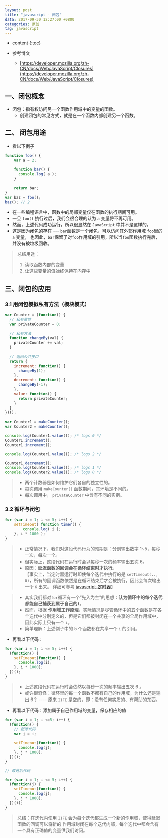 ```yaml
---
layout: post
title: "javascript - 闭包"
data: 2017-09-30 12:27:00 +0800
categories: 原创
tag: javascript
---
```

* content
{:toc}

* 参考博文
    + [https://developer.mozilla.org/zh-CN/docs/Web/JavaScript/Closures](https://developer.mozilla.org/zh-CN/docs/Web/JavaScript/Closures)

<!-- more -->

## 一、闭包概念


* 闭包：指有权访问另一个函数作用域中的变量的函数。
    * 创建闭包的常见方式，就是在一个函数内部创建另一个函数。

## 二、 闭包用途

* 看以下例子

```js
function foo() {
    var a = 2;
    
    function bar() {
      console.log( a );
    }
    
    return bar;
}
var baz = foo();
baz(); // 2
```

* 在一些编程语言中，函数中的局部变量仅在函数的执行期间可用。
* 一旦 `foo()` 执行过后，我们会很合理的认为 `a` 变量将不再可用。
* 然而，上述代码成功运行，所以很显然在 `JavaScript` 中并不是这样的。
* 这是因为闭包的存在 --- `bar`函数是一个闭包，可以访问其外部作用域 `foo`里的 `a` 变量，
  也因此，`bar`保留了对`foo`作用域的引用，所以当`foo`函数执行完后，并没有被垃圾回收。

> 总结用途：
> 1. 读取函数内部的变量
> 2. 让这些变量的值始终保持在内存中

## 三、闭包的应用

### 3.1 用闭包模拟私有方法（模块模式）

```js
var Counter = (function() {
  // 私有属性
  var privateCounter = 0;
  
  // 私有方法
  function changeBy(val) {
    privateCounter += val;
  }
  
  // 返回公共接口
  return {
    increment: function() {
      changeBy(1);
    },
    decrement: function() {
      changeBy(-1);
    },
    value: function() {
      return privateCounter;
    }
  }   
})();

var Counter1 = makeCounter();
var Counter2 = makeCounter();

console.log(Counter1.value()); /* logs 0 */
Counter1.increment();
Counter1.increment();

console.log(Counter1.value()); /* logs 2 */

Counter1.decrement();
console.log(Counter1.value()); /* logs 1 */
console.log(Counter2.value()); /* logs 0 */
```

> * 两个计数器是如何维护它们各自的独立性的。
> * 每次调用 `makeCounter()` 函数期间，其环境是不同的。
> * 每次调用中， `privateCounter` 中含有不同的实例。

### 3.2 循环与闭包

```js
for (var i = 1; i <= 5; i++) {
    setTimeout( function timer() {
        console.log( i );
    }, i * 1000 );
}
```

> * 正常情况下，我们对这段代码行为的预期是：分别输出数字 1~5，每秒一次，每次一个。
> * 但实际上，这段代码在运行时会以每秒一次的频率输出五次 6。
> * 原因：**延迟函数的回调会在循环结束时才执行**。  
  【事实上，当定时器运行时即使每个迭代中执行的是 `setTimeout(.., 0)`，所有的回调函数依然是在循环结束后才会被执行，因此会每次输出一个 `6` 出来。
    详细可参考 [javascript-定时器](http://www.jmazm.com/2017/10/06/js-time/)】

> * 其实我们都对`for`循环有一个“先入为主”的思想：**认为循环中的每个迭代都能自己捕获到属于自己的`i`**。
> * 然而，根据 **作用域工作原理**，实际情况是尽管循环中的五个函数是在各个迭代中分别定义的，但是它们都被封闭在一个共享的全局作用域中，因此实际上只有一个 `i`。
> * 简单理解：上述例子中的 5 个函数都在共享一个 `i` 的引用。

* 再看以下代码：

```js
for (var i = 1; i <= 5; i++) {
  (function() {
    setTimeout(function() {
      console.log(i);
    }, i * 1000);
  })();
}
```

> * 上述这段代码在运行时会依然以每秒一次的频率输出五次 6 。
> * 或许很奇怪：循环里的每一个函数不都有自己的作用域，为什么还是输出 6？ ---- 原来 `IIFE` 是空的，即：没有任何实质的、有帮助的东西。

* 再看以下代码：添加属于自己作用域的变量，保存相应的值

```js
for (var i = 1; i <=5; i++) {
  (function() {
    // 新添代码
    var j = i;
    
    setTimeout(function() {
      console.log(j);
    }, j * 1000);
  })();
}

// 改进后代码

for (var i = 1; i <= 5; i++) {
  (function(j) {
    setTimeout(function() {
      console.log(j);
    }, j * 1000);
  })(i);
}
```

> 总结：在迭代内使用 `IIFE` 会为每个迭代都生成一个新的作用域，使得延迟函数的回调可以将新的
     作用域封闭在每个迭代内部，每个迭代中都会含有一个具有正确值的变量供我们访问。







  
